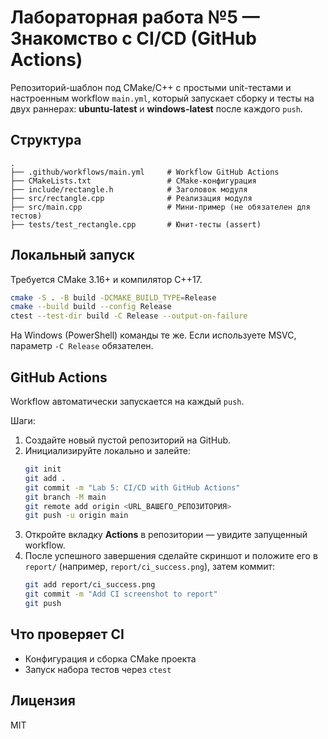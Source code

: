 # Лабораторная работа №5 — Знакомство с CI/CD (GitHub Actions)

Репозиторий-шаблон под CMake/C++ с простыми unit-тестами и настроенным workflow `main.yml`, 
который запускает сборку и тесты на двух раннерах: **ubuntu-latest** и **windows-latest** после каждого `push`.

## Структура
```text
.
├── .github/workflows/main.yml     # Workflow GitHub Actions
├── CMakeLists.txt                 # CMake-конфигурация
├── include/rectangle.h            # Заголовок модуля
├── src/rectangle.cpp              # Реализация модуля
├── src/main.cpp                   # Мини-пример (не обязателен для тестов)
├── tests/test_rectangle.cpp       # Юнит-тесты (assert)

```

## Локальный запуск
Требуется CMake 3.16+ и компилятор C++17.
```bash
cmake -S . -B build -DCMAKE_BUILD_TYPE=Release
cmake --build build --config Release
ctest --test-dir build -C Release --output-on-failure
```
На Windows (PowerShell) команды те же. Если используете MSVC, параметр `-C Release` обязателен.

## GitHub Actions
Workflow автоматически запускается на каждый `push`.

Шаги:
1. Создайте новый пустой репозиторий на GitHub.
2. Инициализируйте локально и залейте:
   ```bash
   git init
   git add .
   git commit -m "Lab 5: CI/CD with GitHub Actions"
   git branch -M main
   git remote add origin <URL_ВАШЕГО_РЕПОЗИТОРИЯ>
   git push -u origin main
   ```
3. Откройте вкладку **Actions** в репозитории — увидите запущенный workflow.
4. После успешного завершения сделайте скриншот и положите его в `report/` (например, `report/ci_success.png`), затем коммит:
   ```bash
   git add report/ci_success.png
   git commit -m "Add CI screenshot to report"
   git push
   ```

## Что проверяет CI
- Конфигурация и сборка CMake проекта
- Запуск набора тестов через `ctest`

## Лицензия
MIT
